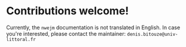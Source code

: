 # Contributions welcome!

Currently, the `nwejm` documentation is not translated in English. In case
you're interested, please contact the maintainer:
`denis.bitouze@univ-littoral.fr`
